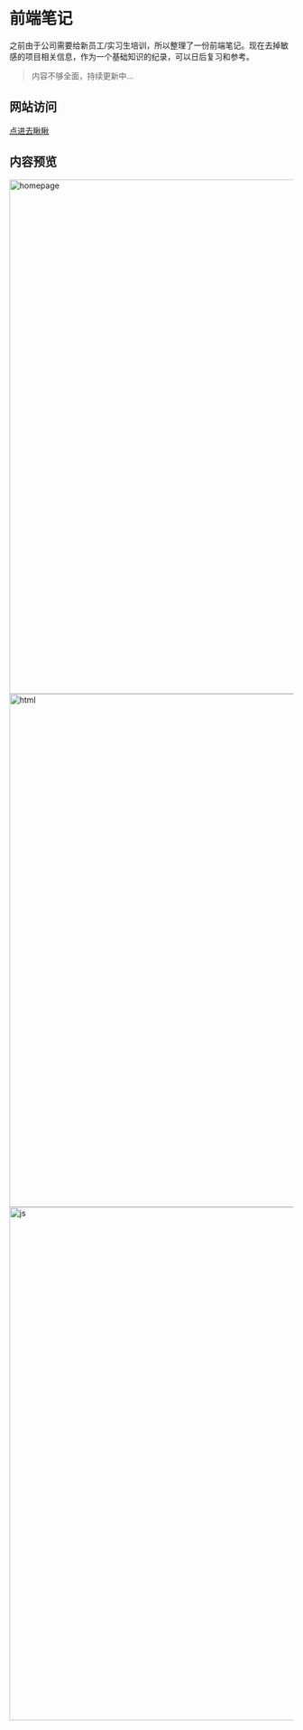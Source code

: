 # 前端笔记

之前由于公司需要给新员工/实习生培训，所以整理了一份前端笔记。现在去掉敏感的项目相关信息，作为一个基础知识的纪录，可以日后复习和参考。

> 内容不够全面，持续更新中...

## 网站访问
[点进去瞅瞅](https://ada-frontend-note.netlify.app/)

## 内容预览
<img width="910" alt="homepage" src="https://github.com/666de6/frontend-note/assets/45652366/9ff99fa8-7ef2-418d-9145-df6643112854">
<img width="908" alt="html" src="https://github.com/666de6/frontend-note/assets/45652366/c66e16e7-36b8-4f76-979c-9224e9632d48">
<img width="908" alt="js" src="https://github.com/666de6/frontend-note/assets/45652366/6d394db9-1706-4df5-8228-257cbb95baa0">
